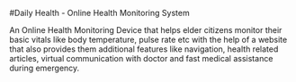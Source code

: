 #Daily Health - Online Health Monitoring System

An Online Health Monitoring Device that helps elder citizens monitor their basic vitals like body temperature, pulse rate etc with the help of a website that also provides them additional features like navigation, health related articles, virtual communication with doctor and fast medical assistance during emergency. 

